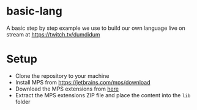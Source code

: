 # basic-lang
A basic step by step example we use to build our own language live on stream at https://twitch.tv/dumdidum

# Setup

- Clone the repository to your machine
- Install MPS from https://jetbrains.com/mps/download
- Download the MPS extensions from [here](https://github.com/JetBrains/MPS-extensions/releases/)
- Extract the MPS extensions ZIP file and place the content into the `lib` folder
